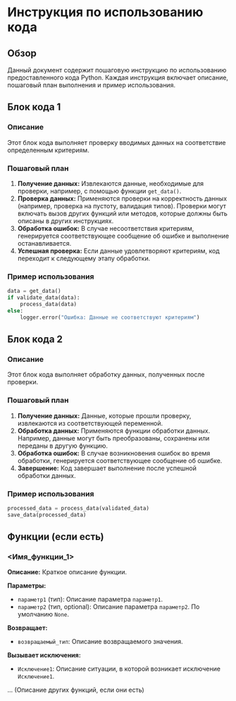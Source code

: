 # Инструкция по использованию кода
## Обзор

Данный документ содержит пошаговую инструкцию по использованию предоставленного кода Python.  Каждая инструкция включает описание, пошаговый план выполнения и пример использования.

## Блок кода 1
### Описание

Этот блок кода выполняет проверку вводимых данных на соответствие определенным критериям.

### Пошаговый план

1. **Получение данных:** Извлекаются данные, необходимые для проверки, например, с помощью функции `get_data()`.
2. **Проверка данных:** Применяются проверки на корректность данных (например, проверка на пустоту, валидация типов).  Проверки могут включать вызов других функций или методов, которые должны быть описаны в других инструкциях.
3. **Обработка ошибок:** В случае несоответствия критериям, генерируется соответствующее сообщение об ошибке и выполнение останавливается.
4. **Успешная проверка:** Если данные удовлетворяют критериям, код переходит к следующему этапу обработки.

### Пример использования

```python
data = get_data()
if validate_data(data):
    process_data(data)
else:
    logger.error("Ошибка: Данные не соответствуют критериям")
```

## Блок кода 2
### Описание

Этот блок кода выполняет обработку данных, полученных после проверки.

### Пошаговый план

1. **Получение данных:**  Данные, которые прошли проверку, извлекаются из соответствующей переменной.
2. **Обработка данных:**  Применяются функции обработки данных.  Например, данные могут быть преобразованы, сохранены или переданы в другую функцию.
3. **Обработка ошибок:**  В случае возникновения ошибок во время обработки, генерируется соответствующее сообщение об ошибке.
4. **Завершение:**  Код завершает выполнение после успешной обработки данных.

### Пример использования

```python
processed_data = process_data(validated_data)
save_data(processed_data)
```


## Функции (если есть)

### <Имя_функции_1>

**Описание:** Краткое описание функции.

**Параметры:**
- `параметр1` (тип): Описание параметра `параметр1`.
- `параметр2` (тип, optional): Описание параметра `параметр2`. По умолчанию `None`.


**Возвращает:**
- `возвращаемый_тип`: Описание возвращаемого значения.


**Вызывает исключения:**
- `Исключение1`: Описание ситуации, в которой возникает исключение `Исключение1`.

... (Описание других функций, если они есть)


```